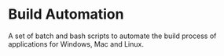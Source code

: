 # Build Automation
A set of batch and bash scripts to automate the build process of applications for Windows, Mac and Linux.
